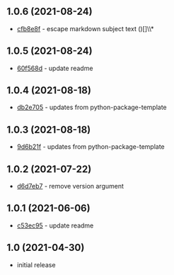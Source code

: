 ## 1.0.6 (2021-08-24)

- [cfb8e8f](https://github.com/craigahobbs/simple-git-changelog/commit/cfb8e8f) - escape markdown subject text \(\)\[\]\\\\\*

## 1.0.5 (2021-08-24)

- [60f568d](https://github.com/craigahobbs/simple-git-changelog/commit/60f568d) - update readme

## 1.0.4 (2021-08-18)

- [db2e705](https://github.com/craigahobbs/simple-git-changelog/commit/db2e705) - updates from python-package-template

## 1.0.3 (2021-08-18)

- [9d6b21f](https://github.com/craigahobbs/simple-git-changelog/commit/9d6b21f) - updates from python-package-template

## 1.0.2 (2021-07-22)

- [d6d7eb7](https://github.com/craigahobbs/simple-git-changelog/commit/d6d7eb7) - remove version argument

## 1.0.1 (2021-06-06)

- [c53ec95](https://github.com/craigahobbs/simple-git-changelog/commit/c53ec95) - update readme

## 1.0 (2021-04-30)

- initial release
